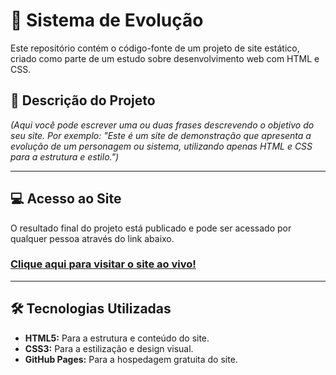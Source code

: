 # 🚀 Sistema de Evolução

Este repositório contém o código-fonte de um projeto de site estático, criado como parte de um estudo sobre desenvolvimento web com HTML e CSS.

## 📝 Descrição do Projeto

*(Aqui você pode escrever uma ou duas frases descrevendo o objetivo do seu site. Por exemplo: "Este é um site de demonstração que apresenta a evolução de um personagem ou sistema, utilizando apenas HTML e CSS para a estrutura e estilo.")*

---

## 💻 Acesso ao Site

O resultado final do projeto está publicado e pode ser acessado por qualquer pessoa através do link abaixo.

### **[Clique aqui para visitar o site ao vivo!](https://l0osting.github.io/Sistema-de-evolucao/)**

---

## 🛠️ Tecnologias Utilizadas

* **HTML5:** Para a estrutura e conteúdo do site.
* **CSS3:** Para a estilização e design visual.
* **GitHub Pages:** Para a hospedagem gratuita do site.
